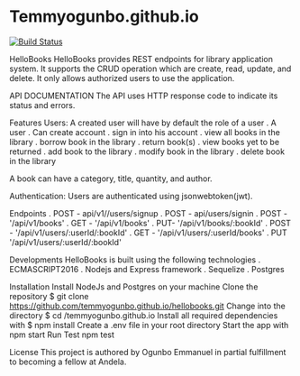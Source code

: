 # Temmyogunbo.github.io
[![Build Status](https://travis-ci.org/Temmyogunbo/Temmyogunbo.github.io.svg?branch=feature2)](https://travis-ci.org/Temmyogunbo/Temmyogunbo.github.io)

HelloBooks
HelloBooks provides REST endpoints for library application system. It supports the CRUD operation which are create, read, update, and delete. It only allows authorized users to use the application.

API DOCUMENTATION
The API uses HTTP response code to indicate its status and errors.

Features
Users: A created user will have by default the role of a user
 . A user 
   . Can create account
   . sign in into his account 
   . view all books in the library
   . borrow book in the library
   . return book(s)
   . view books yet to be returned
   . add book to the library
   . modify book in the library
   . delete book in the library
   
   A book can have a category, title, quantity, and author.
   
   Authentication: Users are authenticated using jsonwebtoken(jwt).
   
   Endpoints
   . POST - api/v1//users/signup
   . POST - api/users/signin
   . POST -'/api/v1/books'
   . GET - '/api/v1/books'
  . PUT- '/api/v1/books/:bookId'
  . POST - '/api/v1/users/:userId/:bookId'
  . GET - '/api/v1/users/:userId/books'
  . PUT '/api/v1/users/:userId/:bookId'

Developments
HelloBooks is built using the following technologies
. ECMASCRIPT2016
. Nodejs and Express framework
. Sequelize
. Postgres

Installation
Install NodeJs and Postgres on your machine
Clone the repository $ git clone https://github.com/temmyogunbo.github.io/hellobooks.git
Change into the directory $ cd /temmyogunbo.github.io
Install all required dependencies with $ npm install
Create a .env file in your root directory
Start the app with npm start
Run Test npm test

License
This project is authored by Ogunbo Emmanuel in partial fulfillment to becoming a fellow at Andela.
